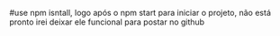 #use npm isntall, logo após o npm start para iniciar o projeto, não está pronto irei deixar ele funcional para postar no github
